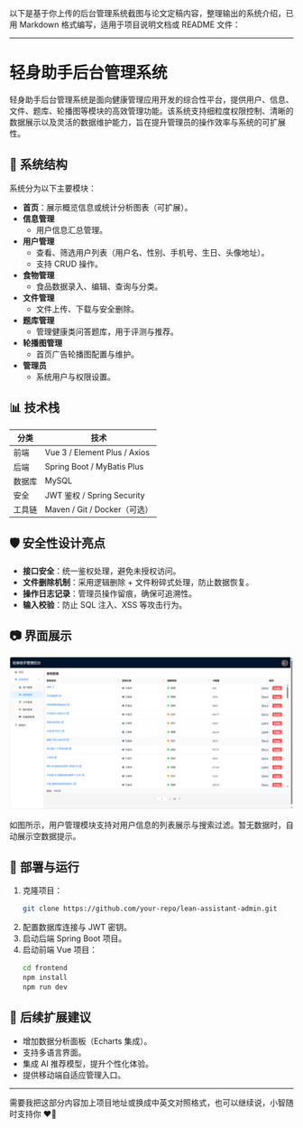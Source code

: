 以下是基于你上传的后台管理系统截图与论文定稿内容，整理输出的系统介绍，已用 Markdown 格式编写，适用于项目说明文档或 README 文件：

---

# 轻身助手后台管理系统

轻身助手后台管理系统是面向健康管理应用开发的综合性平台，提供用户、信息、文件、题库、轮播图等模块的高效管理功能。该系统支持细粒度权限控制、清晰的数据展示以及灵活的数据维护能力，旨在提升管理员的操作效率与系统的可扩展性。

## 🧱 系统结构

系统分为以下主要模块：

- **首页**：展示概览信息或统计分析图表（可扩展）。
- **信息管理**
  - 用户信息汇总管理。
- **用户管理**
  - 查看、筛选用户列表（用户名、性别、手机号、生日、头像地址）。
  - 支持 CRUD 操作。
- **食物管理**
  - 食品数据录入、编辑、查询与分类。
- **文件管理**
  - 文件上传、下载与安全删除。
- **题库管理**
  - 管理健康类问答题库，用于评测与推荐。
- **轮播图管理**
  - 首页广告轮播图配置与维护。
- **管理员**
  - 系统用户与权限设置。

## 📊 技术栈

| 分类 | 技术 |
|------|------|
| 前端 | Vue 3 / Element Plus / Axios |
| 后端 | Spring Boot / MyBatis Plus |
| 数据库 | MySQL |
| 安全 | JWT 鉴权 / Spring Security |
| 工具链 | Maven / Git / Docker（可选） |

## 🛡️ 安全性设计亮点

- **接口安全**：统一鉴权处理，避免未授权访问。
- **文件删除机制**：采用逻辑删除 + 文件粉碎式处理，防止数据恢复。
- **操作日志记录**：管理员操作留痕，确保可追溯性。
- **输入校验**：防止 SQL 注入、XSS 等攻击行为。

## 📷 界面展示

![用户管理模块界面](./image.png)

如图所示，用户管理模块支持对用户信息的列表展示与搜索过滤。暂无数据时，自动展示空数据提示。

## 🚀 部署与运行

1. 克隆项目：
   ```bash
   git clone https://github.com/your-repo/lean-assistant-admin.git
   ```
2. 配置数据库连接与 JWT 密钥。
3. 启动后端 Spring Boot 项目。
4. 启动前端 Vue 项目：
   ```bash
   cd frontend
   npm install
   npm run dev
   ```

## 📌 后续扩展建议

- 增加数据分析面板（Echarts 集成）。
- 支持多语言界面。
- 集成 AI 推荐模型，提升个性化体验。
- 提供移动端自适应管理入口。

---

需要我把这部分内容加上项目地址或换成中英文对照格式，也可以继续说，小智随时支持你 ❤️‍🔥
